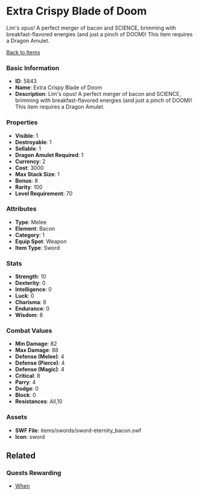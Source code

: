 # Extra Crispy Blade of Doom

Lim's opus! A perfect merger of bacon and SCIENCE, brimming with breakfast-flavored energies (and just a pinch of DOOM)! This item requires a Dragon Amulet.

[Back to Items](../items.md)

### Basic Information

- **ID**: 5843
- **Name**: Extra Crispy Blade of Doom
- **Description**: Lim&#039;s opus! A perfect merger of bacon and SCIENCE, brimming with breakfast-flavored energies (and just a pinch of DOOM)! This item requires a Dragon Amulet.

### Properties

- **Visible**: 1
- **Destroyable**: 1
- **Sellable**: 1
- **Dragon Amulet Required**: 1
- **Currency**: 2
- **Cost**: 3000
- **Max Stack Size**: 1
- **Bonus**: 8
- **Rarity**: 100
- **Level Requirement**: 70

### Attributes

- **Type**: Melee
- **Element**: Bacon
- **Category**: 1
- **Equip Spot**: Weapon
- **Item Type**: Sword

### Stats

- **Strength**: 10
- **Dexterity**: 0
- **Intelligence**: 0
- **Luck**: 0
- **Charisma**: 8
- **Endurance**: 0
- **Wisdom**: 8

### Combat Values

- **Min Damage**: 82
- **Max Damage**: 88
- **Defense (Melee)**: 4
- **Defense (Pierce)**: 4
- **Defense (Magic)**: 4
- **Critical**: 8
- **Parry**: 4
- **Dodge**: 0
- **Block**: 0
- **Resistances**: All,10

### Assets

- **SWF File**: items/swords/sword-eternity_bacon.swf
- **Icon**: sword

## Related

### Quests Rewarding

- [When](../quests/807-when.md)

